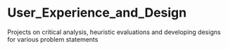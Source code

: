 # User_Experience_and_Design
Projects on critical analysis, heuristic evaluations and developing designs for various problem statements 
